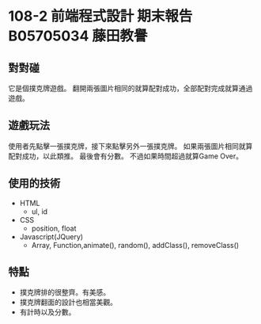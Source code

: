 # 108-2 前端程式設計 期末報告 B05705034 藤田教譽

## 對對碰
它是個撲克牌遊戲。 翻開兩張圖片相同的就算配對成功，全部配對完成就算通過遊戲。

## 遊戲玩法
使用者先點擊一張撲克牌，接下來點擊另外一張撲克牌。
如果兩張圖片相同就算配對成功，以此類推。
最後會有分數。
不過如果時間超過就算Game Over。

## 使用的技術
- HTML
  - ul, id
- CSS
  - position, float
- Javascript(JQuery)
  - Array, Function,animate(), random(), addClass(), removeClass()
  
## 特點
- 撲克牌排的很整齊。有美感。
- 撲克牌翻面的設計也相當美觀。
- 有計時以及分數。
